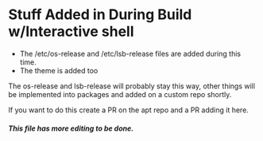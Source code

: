 # Stuff Added in During Build w/Interactive shell

* The /etc/os-release and /etc/lsb-release files are added during this time.
* The theme is added too

The os-release and lsb-release will probably stay this way, other things will be implemented into packages and added on a custom repo shortly.

If you want to do this create a PR on the apt repo and a PR adding it here.

##### This file has more editing to be done.
